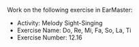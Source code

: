 Work on the following exercise in EarMaster:
- Activity: Melody Sight-Singing
- Exercise Name: Do, Re, Mi, Fa, So, La, Ti
- Exercise Number: 12.16
